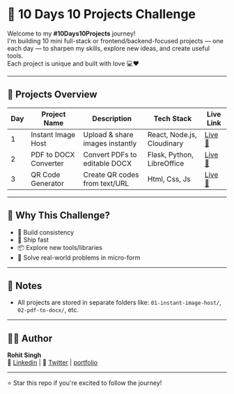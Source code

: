 # 🚀 10 Days 10 Projects Challenge

Welcome to my **#10Days10Projects** journey!  
I'm building 10 mini full-stack or frontend/backend-focused projects — one each day — to sharpen my skills, explore new ideas, and create useful tools.  
Each project is unique and built with love 💻❤️

---

## 📅 Projects Overview

| Day | Project Name                 | Description                        | Tech Stack                        | Live Link                                            |
|-----|------------------------------|------------------------------------|-----------------------------------|------------------------------------------------------|
| 1   | Instant Image Host           | Upload & share images instantly    | React, Node.js, Cloudinary        | [Live 🔗](https://instant-image-host.onrender.com)   |
| 2   | PDF to DOCX Converter        | Convert PDFs to editable DOCX      | Flask, Python, LibreOffice        | [Live 🔗](https://pdftodocsconvertor.onrender.com)   |
| 3   | QR Code Generator            | Create QR codes from text/URL      | Html, Css, Js                     | [Live 🔗](https://qrcodegenerator-zj9j.onrender.com/)|
---

## 🧠 Why This Challenge?

- 🔁 Build consistency
- 🚀 Ship fast
- 📦 Explore new tools/libraries
- 🧩 Solve real-world problems in micro-form

---

## 📌 Notes

- All projects are stored in separate folders like: `01-instant-image-host/`, `02-pdf-to-docx/`, etc.

---

## 🧑‍💻 Author

**Rohit Singh**  
🔗 [Linkedin](https://linkedin.com/in/rohitsinghcodes) | 🧵 [Twitter](https://twitter.com/rohitsinghcodes) | [portfolio](https://rohitsinghcodes-portfolio.onrender.com/)

---

⭐ Star this repo if you're excited to follow the journey!
